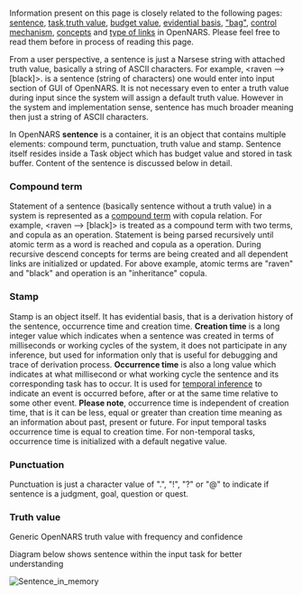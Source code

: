 Information present on this page is closely related to the following pages: [sentence](https://github.com/opennars/opennars/wiki/Sentence:-types,-format), [task](https://github.com/opennars/opennars/wiki/Tasks-Management-in-OpenNARS),[truth value](https://github.com/opennars/opennars/wiki/Truth-Value:-Definition-and-Examples), [budget value](https://github.com/opennars/opennars/wiki/Budget-Value), [evidential basis](https://github.com/opennars/opennars/wiki/Data-structure-for-evidential-basis,-beliefs-and-goals), ["bag"](https://github.com/opennars/opennars/wiki/System-Memory-(bag,-overall-structure)), [control mechanism](https://github.com/opennars/opennars/wiki/Working-Cycle-and-Tasks-Management-in-OpenNARS), [concepts](https://github.com/opennars/opennars/wiki/Concept-Object:-Content-and-Attributes) and [type of links](https://github.com/opennars/opennars/wiki/Types-of-Links:-task-and-term-links) in OpenNARS. Please feel free to read them before in process of reading this page.

From a user perspective, a sentence is just a Narsese string with attached truth value, basically a string of ASCII characters. For example, <raven --> [black]>. is a sentence (string of characters) one would enter into input section of GUI of OpenNARS. It is not necessary even to enter a truth value during input since the system will assign a default truth value. However in the system and implementation sense, sentence has much broader meaning then just a string of ASCII characters.  

In OpenNARS **sentence** is a container, it is an object that contains multiple elements: compound term, punctuation, truth value and stamp. Sentence itself resides inside a Task object which has budget value and stored in task buffer. Content of the sentence is discussed below in detail.

### Compound term
Statement of a sentence (basically sentence without a truth value) in a system is represented as a [compound term](https://github.com/opennars/opennars/wiki/Term:-types,-format) with copula relation. For example, <raven --> [black]> is treated as a compound term with two terms, and copula as an operation. Statement is being parsed recursively until atomic term as a word is reached and copula as a operation. During recursive descend concepts for terms are being created and all dependent links are initialized or updated. For above example, atomic terms are "raven" and "black" and operation is an "inheritance" copula.

### Stamp
Stamp is an object itself. It has evidential basis, that is a derivation history of the sentence, occurrence time and creation time. **Creation time** is a long integer value which indicates when a sentence was created in terms of milliseconds or working cycles of the system, it does not participate in any inference, but used for information only that is useful for debugging and trace of derivation process. **Occurrence time** is also a long value which indicates at what millisecond or what working cycle the sentence and its corresponding task has to occur. It is used for [temporal inference](https://github.com/opennars/opennars/wiki/Temporal-Inference) to indicate an event is occurred before, after or at the same time relative to some other event. **Please note**, occurrence time is independent of creation time, that is it can be less, equal or greater than creation time meaning as an information about past, present or future. For input temporal tasks occurrence time is equal to creation time. For non-temporal tasks, occurrence time is initialized with a default negative value.     

### Punctuation
Punctuation is just a character value of ".", "!", "?" or "@" to indicate if sentence is a judgment, goal, question or quest.

### Truth value
Generic OpenNARS truth value with frequency and confidence

Diagram below shows sentence within the input task for better understanding

![Sentence_in_memory](https://user-images.githubusercontent.com/24262360/54455892-37685780-4733-11e9-839f-fd35dfea69ef.png)

